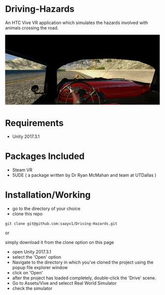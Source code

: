# Driving-Hazards
An HTC Vive VR application which simulates the hazards involved with animals crossing the road.

![alt text](https://raw.githubusercontent.com/saayv1/Driving-Hazards/master/drivingHazardsImages/dh1.png)
# Requirements

* Unity 2017.3.1

# Packages Included

* Steam VR
* 5UDE ( a package written by Dr Ryan McMahan and team at UTDallas )

# Installation/Working

* go to the directory of your choice
* clone this repo

`git clone git@github.com:saayv1/Driving-Hazards.git`

or 

simply download it from the clone option on this page

* open Unity 2017.3.1
* select the 'Open' option
* Navigate to the directory in which you've cloned the project using the popup file explorer window
* click on 'Open'
* after the project has loaded completely, double-click the 'Drive' scene.
* Go to Assets/Vive and selecct Real World Simulator
* check the simulator

